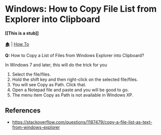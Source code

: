 # Windows: How to Copy File List from Explorer into Clipboard

####  [[This is a stub]]

[🏚️](../README.md) | [How To](/how-to/index.md)

**Q:** How to Copy a List of Files from Windows Explorer into Clipboard?

In Windows 7 and later, this will do the trick for you

1. Select the file/files.
1. Hold the shift key and then right-click on the selected file/files.
1. You will see Copy as Path. Click that.
1. Open a Notepad file and paste and you will be good to go.
1. The menu item Copy as Path is not available in Windows XP.


## References

- https://stackoverflow.com/questions/1187479/copy-a-file-list-as-text-from-windows-explorer
